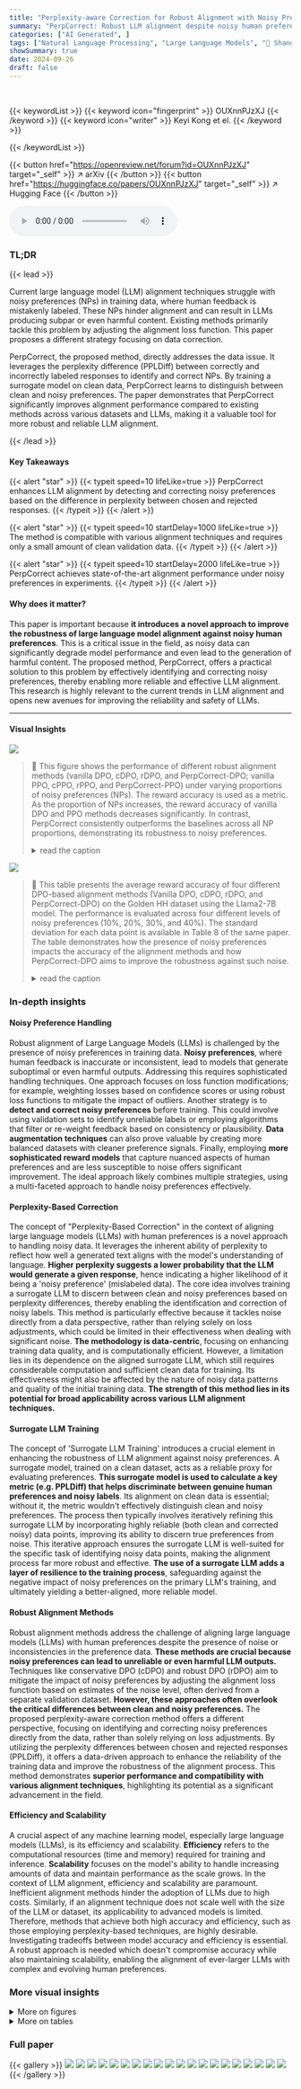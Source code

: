 ```yaml
---
title: "Perplexity-aware Correction for Robust Alignment with Noisy Preferences"
summary: "PerpCorrect: Robust LLM alignment despite noisy human preferences, achieved via perplexity-based noisy preference detection and correction."
categories: ["AI Generated", ]
tags: ["Natural Language Processing", "Large Language Models", "🏢 Shandong University",]
showSummary: true
date: 2024-09-26
draft: false
---
```


<br>

{{< keywordList >}}
{{< keyword icon="fingerprint" >}} OUXnnPJzXJ {{< /keyword >}}
{{< keyword icon="writer" >}} Keyi Kong et el. {{< /keyword >}}
 
{{< /keywordList >}}

{{< button href="https://openreview.net/forum?id=OUXnnPJzXJ" target="_self" >}}
↗ arXiv
{{< /button >}}
{{< button href="https://huggingface.co/papers/OUXnnPJzXJ" target="_self" >}}
↗ Hugging Face
{{< /button >}}



<audio controls>
    <source src="https://ai-paper-reviewer.com/OUXnnPJzXJ/podcast.wav" type="audio/wav">
    Your browser does not support the audio element.
</audio>


### TL;DR


{{< lead >}}

Current large language model (LLM) alignment techniques struggle with noisy preferences (NPs) in training data, where human feedback is mistakenly labeled.  These NPs hinder alignment and can result in LLMs producing subpar or even harmful content. Existing methods primarily tackle this problem by adjusting the alignment loss function. This paper proposes a different strategy focusing on data correction.

PerpCorrect, the proposed method, directly addresses the data issue. It leverages the perplexity difference (PPLDiff) between correctly and incorrectly labeled responses to identify and correct NPs. By training a surrogate model on clean data, PerpCorrect learns to distinguish between clean and noisy preferences.  The paper demonstrates that PerpCorrect significantly improves alignment performance compared to existing methods across various datasets and LLMs, making it a valuable tool for more robust and reliable LLM alignment.

{{< /lead >}}


#### Key Takeaways

{{< alert "star" >}}
{{< typeit speed=10 lifeLike=true >}} PerpCorrect enhances LLM alignment by detecting and correcting noisy preferences based on the difference in perplexity between chosen and rejected responses. {{< /typeit >}}
{{< /alert >}}

{{< alert "star" >}}
{{< typeit speed=10 startDelay=1000 lifeLike=true >}} The method is compatible with various alignment techniques and requires only a small amount of clean validation data. {{< /typeit >}}
{{< /alert >}}

{{< alert "star" >}}
{{< typeit speed=10 startDelay=2000 lifeLike=true >}} PerpCorrect achieves state-of-the-art alignment performance under noisy preferences in experiments. {{< /typeit >}}
{{< /alert >}}

#### Why does it matter?
This paper is important because **it introduces a novel approach to improve the robustness of large language model alignment against noisy human preferences**. This is a critical issue in the field, as noisy data can significantly degrade model performance and even lead to the generation of harmful content. The proposed method, PerpCorrect, offers a practical solution to this problem by effectively identifying and correcting noisy preferences, thereby enabling more reliable and effective LLM alignment. This research is highly relevant to the current trends in LLM alignment and opens new avenues for improving the reliability and safety of LLMs.

------
#### Visual Insights



![](https://ai-paper-reviewer.com/OUXnnPJzXJ/figures_1_1.jpg)

> 🔼 This figure shows the performance of different robust alignment methods (vanilla DPO, cDPO, rDPO, and PerpCorrect-DPO; vanilla PPO, cPPO, rPPO, and PerpCorrect-PPO) under varying proportions of noisy preferences (NPs). The reward accuracy is used as a metric. As the proportion of NPs increases, the reward accuracy of vanilla DPO and PPO methods decreases significantly. In contrast, PerpCorrect consistently outperforms the baselines across all NP proportions, demonstrating its robustness to noisy preferences.
> <details>
> <summary>read the caption</summary>
> Figure 1: We evaluated various robust alignment methods under different proportions of noisy preferences using the Llama2-7B model, on the Golden HH dataset. The reward accuracy of both the vanilla DPO and PPO method significantly decreases as the proportion of noisy preferences increases. Our method, perplexity-aware correction (PerpCorrect), outperforms both the DPO and PPO series baselines across different proportions of noisy preferences.
> </details>





![](https://ai-paper-reviewer.com/OUXnnPJzXJ/tables_7_1.jpg)

> 🔼 This table presents the average reward accuracy of four different DPO-based alignment methods (Vanilla DPO, cDPO, rDPO, and PerpCorrect-DPO) on the Golden HH dataset using the Llama2-7B model.  The performance is evaluated across four different levels of noisy preferences (10%, 20%, 30%, and 40%).  The standard deviation for each data point is available in Table 8 of the same paper.  The table demonstrates how the presence of noisy preferences impacts the accuracy of the alignment methods and how PerpCorrect-DPO aims to improve the robustness against such noise.
> <details>
> <summary>read the caption</summary>
> Table 1: Average reward accuracy of DPO series alignment methods using Llama2-7B on the Golden HH dataset. The standard deviation of reward accuracy is reported in Table 8.
> </details>





### In-depth insights


#### Noisy Preference Handling
Robust alignment of Large Language Models (LLMs) is challenged by the presence of noisy preferences in training data.  **Noisy preferences**, where human feedback is inaccurate or inconsistent, lead to models that generate suboptimal or even harmful outputs.  Addressing this requires sophisticated handling techniques. One approach focuses on loss function modifications; for example, weighting losses based on confidence scores or using robust loss functions to mitigate the impact of outliers. Another strategy is to **detect and correct noisy preferences** before training. This could involve using validation sets to identify unreliable labels or employing algorithms that filter or re-weight feedback based on consistency or plausibility.  **Data augmentation techniques** can also prove valuable by creating more balanced datasets with cleaner preference signals.  Finally, employing **more sophisticated reward models** that capture nuanced aspects of human preferences and are less susceptible to noise offers significant improvement. The ideal approach likely combines multiple strategies, using a multi-faceted approach to handle noisy preferences effectively.

#### Perplexity-Based Correction
The concept of "Perplexity-Based Correction" in the context of aligning large language models (LLMs) with human preferences is a novel approach to handling noisy data.  It leverages the inherent ability of perplexity to reflect how well a generated text aligns with the model's understanding of language.  **Higher perplexity suggests a lower probability that the LLM would generate a given response**, hence indicating a higher likelihood of it being a 'noisy preference' (mislabeled data).  The core idea involves training a surrogate LLM to discern between clean and noisy preferences based on perplexity differences, thereby enabling the identification and correction of noisy labels.  This method is particularly effective because it tackles noise directly from a data perspective, rather than relying solely on loss adjustments, which could be limited in their effectiveness when dealing with significant noise.  **The methodology is data-centric**, focusing on enhancing training data quality, and is computationally efficient.  However, a limitation lies in its dependence on the aligned surrogate LLM, which still requires considerable computation and sufficient clean data for training.  Its effectiveness might also be affected by the nature of noisy data patterns and quality of the initial training data. **The strength of this method lies in its potential for broad applicability across various LLM alignment techniques.**

#### Surrogate LLM Training
The concept of 'Surrogate LLM Training' introduces a crucial element in enhancing the robustness of LLM alignment against noisy preferences.  A surrogate model, trained on a clean dataset, acts as a reliable proxy for evaluating preferences. **This surrogate model is used to calculate a key metric (e.g. PPLDiff) that helps discriminate between genuine human preferences and noisy labels**. Its alignment on clean data is essential; without it, the metric wouldn't effectively distinguish clean and noisy preferences.  The process then typically involves iteratively refining this surrogate LLM by incorporating highly reliable (both clean and corrected noisy) data points, improving its ability to discern true preferences from noise. This iterative approach ensures the surrogate LLM is well-suited for the specific task of identifying noisy data points, making the alignment process far more robust and effective.  **The use of a surrogate LLM adds a layer of resilience to the training process**, safeguarding against the negative impact of noisy preferences on the primary LLM's training, and ultimately yielding a better-aligned, more reliable model.

#### Robust Alignment Methods
Robust alignment methods address the challenge of aligning large language models (LLMs) with human preferences despite the presence of noise or inconsistencies in the preference data.  **These methods are crucial because noisy preferences can lead to unreliable or even harmful LLM outputs.**  Techniques like conservative DPO (cDPO) and robust DPO (rDPO) aim to mitigate the impact of noisy preferences by adjusting the alignment loss function based on estimates of the noise level, often derived from a separate validation dataset.  **However, these approaches often overlook the critical differences between clean and noisy preferences.**  The proposed perplexity-aware correction method offers a different perspective, focusing on identifying and correcting noisy preferences directly from the data, rather than solely relying on loss adjustments. By utilizing the perplexity differences between chosen and rejected responses (PPLDiff), it offers a data-driven approach to enhance the reliability of the training data and improve the robustness of the alignment process. This method demonstrates **superior performance and compatibility with various alignment techniques**, highlighting its potential as a significant advancement in the field.

#### Efficiency and Scalability
A crucial aspect of any machine learning model, especially large language models (LLMs), is its efficiency and scalability.  **Efficiency** refers to the computational resources (time and memory) required for training and inference.  **Scalability** focuses on the model's ability to handle increasing amounts of data and maintain performance as the scale grows.  In the context of LLM alignment, efficiency and scalability are paramount.  Inefficient alignment methods hinder the adoption of LLMs due to high costs.  Similarly, if an alignment technique does not scale well with the size of the LLM or dataset, its applicability to advanced models is limited.  Therefore, methods that achieve both high accuracy and efficiency, such as those employing perplexity-based techniques, are highly desirable.  Investigating tradeoffs between model accuracy and efficiency is essential.  A robust approach is needed which doesn't compromise accuracy while also maintaining scalability, enabling the alignment of ever-larger LLMs with complex and evolving human preferences.


### More visual insights

<details>
<summary>More on figures
</summary>


![](https://ai-paper-reviewer.com/OUXnnPJzXJ/figures_3_1.jpg)

> 🔼 This figure visualizes how the perplexity difference (PPLDiff) between chosen and rejected responses changes throughout the PerpCorrect process.  Initially, the PPLDiff distributions for clean and noisy preferences significantly overlap (Figure 2a), making discrimination difficult. After aligning a surrogate LLM on clean data, the distributions separate somewhat (Figure 2b), but still have considerable overlap. Further iterative alignment using highly reliable clean and noisy data greatly enhances the separability (Figure 2c and 2d), allowing for more accurate identification and correction of noisy preferences based on a threshold.
> <details>
> <summary>read the caption</summary>
> Figure 2: We visualized the PPLDiff under the entire PerpCorrect process using Llama2-7B on Golden HH dataset with 20% noisy preferences. We use the green dotted line to represent the normal distribution formed by clean data, the red dotted line represents the normal distribution formed by noisy data, and the black dotted line represents the threshold.
> </details>



![](https://ai-paper-reviewer.com/OUXnnPJzXJ/figures_3_2.jpg)

> 🔼 This figure visualizes the distribution of PPLDiff (the difference in perplexity between chosen and rejected responses) for clean and noisy preferences throughout the PerpCorrect process.  The Llama2-7B model is used on the Golden HH dataset with 20% noisy preferences.  It demonstrates how the alignment process separates clean and noisy preferences, allowing for effective detection and correction of noisy preferences based on the PPLDiff threshold.
> <details>
> <summary>read the caption</summary>
> Figure 2: We visualized the PPLDiff under the entire PerpCorrect process using Llama2-7B on Golden HH dataset with 20% noisy preferences. We use the green dotted line to represent the normal distribution formed by clean data, the red dotted line represents the normal distribution formed by noisy data, and the black dotted line represents the threshold.
> </details>



![](https://ai-paper-reviewer.com/OUXnnPJzXJ/figures_3_3.jpg)

> 🔼 This figure visualizes the distribution of PPLDiff (perplexity difference between chosen and rejected responses) at different stages of the PerpCorrect process.  It shows how aligning a surrogate LLM on clean data helps separate the distributions of PPLDiff for clean preferences (CPs) and noisy preferences (NPs).  Further alignment using reliable data (with extremely low and high PPLDiff) improves the separation. Finally, a threshold on PPLDiff is used to detect and correct NPs.
> <details>
> <summary>read the caption</summary>
> Figure 2: We visualized the PPLDiff under the entire PerpCorrect process using Llama2-7B on Golden HH dataset with 20% noisy preferences. We use the green dotted line to represent the normal distribution formed by clean data, the red dotted line represents the normal distribution formed by noisy data, and the black dotted line represents the threshold.
> </details>



![](https://ai-paper-reviewer.com/OUXnnPJzXJ/figures_3_4.jpg)

> 🔼 This figure shows the distribution of PPLDiff (the difference in perplexity between chosen and rejected responses) for clean and noisy preferences at different stages of the PerpCorrect process.  Initially, the distributions overlap significantly, making it hard to distinguish clean from noisy preferences. After aligning the surrogate LLM with clean data, the distributions separate somewhat but still overlap. Finally, after further alignment using both reliable clean and noisy data, the distributions are clearly separated, enabling effective identification of noisy preferences.
> <details>
> <summary>read the caption</summary>
> Figure 2: We visualized the PPLDiff under the entire PerpCorrect process using Llama2-7B on Golden HH dataset with 20% noisy preferences. We use the green dotted line to represent the normal distribution formed by clean data, the red dotted line represents the normal distribution formed by noisy data, and the black dotted line represents the threshold.
> </details>



</details>




<details>
<summary>More on tables
</summary>


![](https://ai-paper-reviewer.com/OUXnnPJzXJ/tables_7_2.jpg)
> 🔼 This table presents the average reward accuracy of four different PPO-based alignment methods (Vanilla PPO, cPPO, rPPO, and PerpCorrect-PPO) when training a Llama2-7B language model on the Golden HH dataset.  The results are shown for four different proportions of noisy preferences in the training data (10%, 20%, 30%, and 40%).  The standard deviation of the reward accuracy for each method and noise level is provided in a separate table (Table 9). The table demonstrates how the different methods perform under varying levels of noise in the preference data.
> <details>
> <summary>read the caption</summary>
> Table 2: Average reward accuracy of PPO series alignment methods using Llama2-7B on the Golden HH dataset. The standard deviation of reward accuracy is reported in Table 9.
> </details>

![](https://ai-paper-reviewer.com/OUXnnPJzXJ/tables_7_3.jpg)
> 🔼 This table presents the average reward accuracy of several DPO-based alignment methods (Vanilla DPO, cDPO, rDPO, and PerpCorrect-DPO) when using the phi-2 language model on the Golden HH dataset.  The results are shown for different proportions of noisy preferences (10%, 20%, 30%, and 40%).  The standard deviation of these reward accuracies can be found in Table 10 of the paper.
> <details>
> <summary>read the caption</summary>
> Table 3: Average reward accuracy of DPO series alignment methods using phi-2 on the Golden HH dataset. The standard deviation of reward accuracy is reported in Table 10.
> </details>

![](https://ai-paper-reviewer.com/OUXnnPJzXJ/tables_8_1.jpg)
> 🔼 This table shows how the reward accuracy of the PerpCorrect method changes with different amounts of clean validation data used in the experiment. The experiment was conducted on the Golden HH dataset using the Llama2-7B model with 40% noisy preferences.
> <details>
> <summary>read the caption</summary>
> Table 5: Impact of the number of clean validation data evaluated on the Golden HH dataset using Llama2-7B with a proportion of NPs ε = 40%.
> </details>

![](https://ai-paper-reviewer.com/OUXnnPJzXJ/tables_8_2.jpg)
> 🔼 This table presents the average reward accuracy of several offline and robust alignment methods, both with and without the proposed PerpCorrect method.  The results are shown for different proportions of noisy preferences in the dataset (10%, 20%, 30%, and 40%).  The table also shows the improvement in reward accuracy achieved by incorporating PerpCorrect into each of the base methods. The standard deviations of these results are provided in a separate table.
> <details>
> <summary>read the caption</summary>
> Table 6: Average reward accuracy and improvements of the offline and robust alignment methods, as well as those combined with PerpCorrect, using Llama2-7B on the Golden HH dataset. The standard deviation of reward accuracy and improvements is reported in Table 12.
> </details>

![](https://ai-paper-reviewer.com/OUXnnPJzXJ/tables_14_1.jpg)
> 🔼 This table compares the theoretical and practical running times for the PerpCorrect method and the baseline methods. The theoretical running time for PerpCorrect is approximately T/3 times the running time of the baseline methods, where T is the number of epochs. The practical running time for PerpCorrect is approximately 24 hours, while the practical running time for the baseline methods is approximately 12 hours. This shows that the practical running time for PerpCorrect is about twice as long as the running time for the baseline methods.
> <details>
> <summary>read the caption</summary>
> Table 7: Comparison of theoretical and practical running times for PerpCorrect and baselines.
> </details>

![](https://ai-paper-reviewer.com/OUXnnPJzXJ/tables_16_1.jpg)
> 🔼 This table presents the standard deviation of reward accuracy for four different DPO-based alignment methods (vanilla DPO, cDPO, rDPO, and PerpCorrect-DPO) across four different levels of noisy preferences (10%, 20%, 30%, and 40%).  It supplements Table 1, which shows the average reward accuracy for the same methods and conditions. The standard deviation provides a measure of the variability or uncertainty in the reward accuracy results.
> <details>
> <summary>read the caption</summary>
> Table 8: Standard deviation of reward accuracy for DPO series alignment methods using Llama2-7B on the Golden HH dataset. The average reward accuracy is reported in Table 1.
> </details>

![](https://ai-paper-reviewer.com/OUXnnPJzXJ/tables_16_2.jpg)
> 🔼 This table presents the standard deviations of the reward accuracy for various PPO-based alignment methods, including vanilla PPO, conservative PPO (cPPO), robust PPO (rPPO), and the proposed PerpCorrect-PPO, across different proportions of noisy preferences in the Golden HH dataset.  It complements Table 2, which shows the average reward accuracy for the same methods and conditions. The standard deviations provide a measure of the variability or uncertainty in the reward accuracy results.
> <details>
> <summary>read the caption</summary>
> Table 9: Standard deviation of reward accuracy for PPO series alignment methods using Llama2-7B on the Golden HH dataset. The average reward accuracy is reported in Table 2.
> </details>

![](https://ai-paper-reviewer.com/OUXnnPJzXJ/tables_16_3.jpg)
> 🔼 This table shows the standard deviation of the reward accuracy for four different DPO-series alignment methods (vanilla DPO, cDPO, rDPO, and PerpCorrect-DPO) using the Llama2-7B model on the Golden HH dataset.  The results are broken down by the proportion of noisy preferences (10%, 20%, 30%, and 40%).  Table 1 in the paper provides the corresponding average reward accuracy values for these methods and noise levels.
> <details>
> <summary>read the caption</summary>
> Table 8: Standard deviation of reward accuracy for DPO series alignment methods using Llama2-7B on the Golden HH dataset. The average reward accuracy is reported in Table 1.
> </details>

![](https://ai-paper-reviewer.com/OUXnnPJzXJ/tables_16_4.jpg)
> 🔼 This table presents the standard deviation of reward accuracy for different PPO series alignment methods (vanilla PPO, cPPO, rPPO, and PerpCorrect-PPO) using the Llama2-7B model on the Golden HH dataset.  The results are broken down by the proportion of noisy preferences (10%, 20%, 30%, and 40%).  It complements Table 2, which shows the average reward accuracy for the same methods and conditions.
> <details>
> <summary>read the caption</summary>
> Table 9: Standard deviation of reward accuracy for PPO series alignment methods using Llama2-7B on the Golden HH dataset. The average reward accuracy is reported in Table 2.
> </details>

![](https://ai-paper-reviewer.com/OUXnnPJzXJ/tables_16_5.jpg)
> 🔼 This table presents the standard deviations of the reward accuracy values shown in Table 6. It compares the performance of several offline and robust alignment methods, both with and without the proposed PerpCorrect method, across different proportions of noisy preferences in the dataset. The improvement percentages are calculated based on the average reward accuracy.
> <details>
> <summary>read the caption</summary>
> Table 12: Standard deviation of reward accuracy and improvements of the offline and robust alignment methods, as well as those combined with PerpCorrect, using Llama2-7B on the Golden HH dataset. The average reward accuracy is reported in Table 6.
> </details>

![](https://ai-paper-reviewer.com/OUXnnPJzXJ/tables_17_1.jpg)
> 🔼 This table presents the average perplexity difference (PPLDiff) values computed for randomly selected data points from various datasets using different language models (LLMs).  PPLDiff measures the difference in perplexity between the chosen and rejected responses in a preference dataset, with a higher PPLDiff suggesting a higher likelihood of a noisy preference. The table shows the average PPLDiff for each dataset and LLM, as well as the overall average across all datasets.  This data is used in the PerpCorrect algorithm to distinguish between clean and noisy preferences.
> <details>
> <summary>read the caption</summary>
> Table 13: Average PPLDiff values of randomly selected data points across datasets calculated by different LLMs. 'Avg.' refers to the average PPLDiff value over all the datasets.
> </details>

</details>




### Full paper

{{< gallery >}}
<img src="https://ai-paper-reviewer.com/OUXnnPJzXJ/1.png" class="grid-w50 md:grid-w33 xl:grid-w25" />
<img src="https://ai-paper-reviewer.com/OUXnnPJzXJ/2.png" class="grid-w50 md:grid-w33 xl:grid-w25" />
<img src="https://ai-paper-reviewer.com/OUXnnPJzXJ/3.png" class="grid-w50 md:grid-w33 xl:grid-w25" />
<img src="https://ai-paper-reviewer.com/OUXnnPJzXJ/4.png" class="grid-w50 md:grid-w33 xl:grid-w25" />
<img src="https://ai-paper-reviewer.com/OUXnnPJzXJ/5.png" class="grid-w50 md:grid-w33 xl:grid-w25" />
<img src="https://ai-paper-reviewer.com/OUXnnPJzXJ/6.png" class="grid-w50 md:grid-w33 xl:grid-w25" />
<img src="https://ai-paper-reviewer.com/OUXnnPJzXJ/7.png" class="grid-w50 md:grid-w33 xl:grid-w25" />
<img src="https://ai-paper-reviewer.com/OUXnnPJzXJ/8.png" class="grid-w50 md:grid-w33 xl:grid-w25" />
<img src="https://ai-paper-reviewer.com/OUXnnPJzXJ/9.png" class="grid-w50 md:grid-w33 xl:grid-w25" />
<img src="https://ai-paper-reviewer.com/OUXnnPJzXJ/10.png" class="grid-w50 md:grid-w33 xl:grid-w25" />
<img src="https://ai-paper-reviewer.com/OUXnnPJzXJ/11.png" class="grid-w50 md:grid-w33 xl:grid-w25" />
<img src="https://ai-paper-reviewer.com/OUXnnPJzXJ/12.png" class="grid-w50 md:grid-w33 xl:grid-w25" />
<img src="https://ai-paper-reviewer.com/OUXnnPJzXJ/13.png" class="grid-w50 md:grid-w33 xl:grid-w25" />
<img src="https://ai-paper-reviewer.com/OUXnnPJzXJ/14.png" class="grid-w50 md:grid-w33 xl:grid-w25" />
<img src="https://ai-paper-reviewer.com/OUXnnPJzXJ/15.png" class="grid-w50 md:grid-w33 xl:grid-w25" />
<img src="https://ai-paper-reviewer.com/OUXnnPJzXJ/16.png" class="grid-w50 md:grid-w33 xl:grid-w25" />
<img src="https://ai-paper-reviewer.com/OUXnnPJzXJ/17.png" class="grid-w50 md:grid-w33 xl:grid-w25" />
<img src="https://ai-paper-reviewer.com/OUXnnPJzXJ/18.png" class="grid-w50 md:grid-w33 xl:grid-w25" />
<img src="https://ai-paper-reviewer.com/OUXnnPJzXJ/19.png" class="grid-w50 md:grid-w33 xl:grid-w25" />
<img src="https://ai-paper-reviewer.com/OUXnnPJzXJ/20.png" class="grid-w50 md:grid-w33 xl:grid-w25" />
{{< /gallery >}}